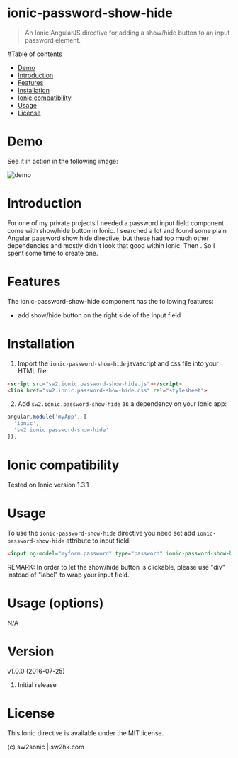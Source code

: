 ionic-password-show-hide
========================

> An Ionic AngularJS directive for adding a show/hide button to an input password element.

#Table of contents

- [Demo](#demo)
- [Introduction](#introduction)
- [Features](#features)
- [Installation](#installation)
- [Ionic compatibility](#ionic-compatibility)
- [Usage](#usage)
- [License](#license)

# Demo

See it in action in the following image:

![demo](https://github.com/sonicwong/ionic-password-show-hide/raw/master/demo.gif)

# Introduction

For one of my private projects I needed a password input field component come with show/hide button in Ionic. I searched a lot and found some plain Angular password show hide directive, but these had too much other dependencies and mostly didn't look that good within Ionic. Then . So I spent some time to create one.

# Features

The ionic-password-show-hide component has the following features:
- add show/hide button on the right side of the input field

# Installation

1. Import the `ionic-password-show-hide` javascript and css file into your HTML file:
```html
<script src="sw2.ionic.password-show-hide.js"></script>
<link href="sw2.ionic.password-show-hide.css" rel="stylesheet">
```
2. Add `sw2.ionic.password-show-hide` as a dependency on your Ionic app:
```javascript
angular.module('myApp', [
  'ionic',
  'sw2.ionic.password-show-hide'
]);
```

# Ionic compatibility

Tested on Ionic version 1.3.1

# Usage

To use the `ionic-password-show-hide` directive you need set add `ionic-password-show-hide` attribute to input field:
```html
<input ng-model="myform.password" type="password" ionic-password-show-hide />
```

REMARK: In order to let the show/hide button is clickable, please use "div" instead of "label" to wrap your input field.

# Usage (options)

N/A

# Version

v1.0.0 (2016-07-25)

1. Initial release

# License

This Ionic directive is available under the MIT license.

(c) sw2sonic | sw2hk.com

